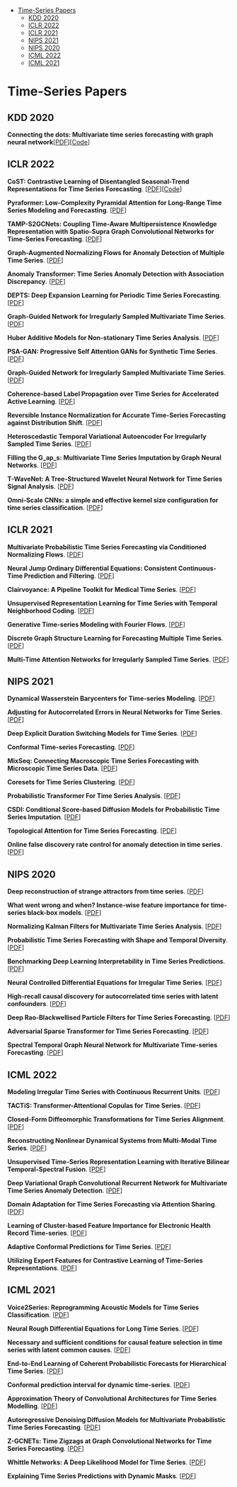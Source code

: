 * [Time-Series Papers](#time-series)
  * [KDD 2020](#kdd-2020)
  * [ICLR 2022](#iclr-2022)
  * [ICLR 2021](#iclr-2021)
  * [NIPS 2021](#nips-2021)
  * [NIPS 2020](#nips-2020)
  * [ICML 2022](#icml-2022)
  * [ICML 2021](#icml-2021)


# Time-Series Papers

## KDD 2020
**Connecting the dots: Multivariate time series forecasting with graph neural network**[[PDF](https://arxiv.org/abs/2005.11650v1)][[Code](https://github.com/nnzhan/MTGNN)]

## ICLR 2022

**CoST: Contrastive Learning of Disentangled Seasonal-Trend Representations for Time Series Forecasting**. [[PDF](https://openreview.net/forum?id=PilZY3omXV2)][[Code](https://github.com/salesforce/CoST)]

**Pyraformer: Low-Complexity Pyramidal Attention for Long-Range Time Series Modeling and Forecasting**. [[PDF](https://openreview.net/forum?id=0EXmFzUn5I)]

**TAMP-S2GCNets: Coupling Time-Aware Multipersistence Knowledge Representation with Spatio-Supra Graph Convolutional Networks for Time-Series Forecasting**. [[PDF](https://openreview.net/forum?id=wv6g8fWLX2q)]

**Graph-Augmented Normalizing Flows for Anomaly Detection of Multiple Time Series**. [[PDF](https://openreview.net/forum?id=45L_dgP48Vd)]

**Anomaly Transformer: Time Series Anomaly Detection with Association Discrepancy**. [[PDF](https://openreview.net/forum?id=LzQQ89U1qm_)]

**DEPTS: Deep Expansion Learning for Periodic Time Series Forecasting**. [[PDF](https://openreview.net/forum?id=AJAR-JgNw__)]

**Graph-Guided Network for Irregularly Sampled Multivariate Time Series**. [[PDF](https://openreview.net/forum?id=Kwm8I7dU-l5)]

**Huber Additive Models for Non-stationary Time Series Analysis**. [[PDF](https://openreview.net/forum?id=9kpuB2bgnim)]

**PSA-GAN: Progressive Self Attention GANs for Synthetic Time Series**. [[PDF](https://openreview.net/forum?id=Ix_mh42xq5w)]

**Graph-Guided Network for Irregularly Sampled Multivariate Time Series**. [[PDF](https://openreview.net/forum?id=Kwm8I7dU-l5)]

**Coherence-based Label Propagation over Time Series for Accelerated Active Learning**. [[PDF](https://openreview.net/forum?id=gjNcH0hj0LM)]

**Reversible Instance Normalization for Accurate Time-Series Forecasting against Distribution Shift**. [[PDF](https://openreview.net/forum?id=cGDAkQo1C0p)]

**Heteroscedastic Temporal Variational Autoencoder For Irregularly Sampled Time Series**. [[PDF](https://openreview.net/forum?id=Az7opqbQE-3)]

**Filling the G_ap_s: Multivariate Time Series Imputation by Graph Neural Networks**. [[PDF](https://openreview.net/forum?id=kOu3-S3wJ7)]

**T-WaveNet: A Tree-Structured Wavelet Neural Network for Time Series Signal Analysis**. [[PDF](https://openreview.net/forum?id=U4uFaLyg7PV)]

**Omni-Scale CNNs: a simple and effective kernel size configuration for time series classification**. [[PDF](https://openreview.net/forum?id=PDYs7Z2XFGv)]

## ICLR 2021

**Multivariate Probabilistic Time Series Forecasting via Conditioned Normalizing Flows**. [[PDF](https://openreview.net/forum?id=WiGQBFuVRv)]

**Neural Jump Ordinary Differential Equations: Consistent Continuous-Time Prediction and Filtering**. [[PDF](https://openreview.net/forum?id=JFKR3WqwyXR)]

**Clairvoyance: A Pipeline Toolkit for Medical Time Series**. [[PDF](https://openreview.net/forum?id=xnC8YwKUE3k)]

**Unsupervised Representation Learning for Time Series with Temporal Neighborhood Coding**. [[PDF](https://openreview.net/forum?id=8qDwejCuCN)]

**Generative Time-series Modeling with Fourier Flows**. [[PDF](https://openreview.net/forum?id=PpshD0AXfA)]

**Discrete Graph Structure Learning for Forecasting Multiple Time Series**. [[PDF](https://openreview.net/forum?id=WEHSlH5mOk)]

**Multi-Time Attention Networks for Irregularly Sampled Time Series**. [[PDF](https://openreview.net/forum?id=4c0J6lwQ4_)]

## NIPS 2021
**Dynamical Wasserstein Barycenters for Time-series Modeling**. [[PDF](https://papers.nips.cc/paper/2021/hash/ebb71045453f38676c40deb9864f811d-Abstract.html)]

**Adjusting for Autocorrelated Errors in Neural Networks for Time Series**. [[PDF](https://papers.nips.cc/paper/2021/hash/f8e6ba1db0f3c4054afec1684ba8fb26-Abstract.html)]

**Deep Explicit Duration Switching Models for Time Series**. [[PDF](https://papers.nips.cc/paper/2021/hash/fb4c835feb0a65cc39739320d7a51c02-Abstract.html)]

**Conformal Time-series Forecasting**. [[PDF](https://papers.nips.cc/paper/2021/hash/312f1ba2a72318edaaa995a67835fad5-Abstract.html)]

**MixSeq: Connecting Macroscopic Time Series Forecasting with Microscopic Time Series Data**. [[PDF](https://papers.nips.cc/paper/2021/hash/6b5754d737784b51ec5075c0dc437bf0-Abstract.html)]

**Coresets for Time Series Clustering**. [[PDF](https://papers.nips.cc/paper/2021/hash/c115ba9e04ab27fbbb664f932112246d-Abstract.html)]

**Probabilistic Transformer For Time Series Analysis**. [[PDF](https://papers.nips.cc/paper/2021/hash/c68bd9055776bf38d8fc43c0ed283678-Abstract.html)]

**CSDI: Conditional Score-based Diffusion Models for Probabilistic Time Series Imputation**. [[PDF](https://papers.nips.cc/paper/2021/hash/cfe8504bda37b575c70ee1a8276f3486-Abstract.html)]

**Topological Attention for Time Series Forecasting**. [[PDF](https://papers.nips.cc/paper/2021/hash/d062f3e278a1fbba2303ff5a22e8c75e-Abstract.html)]

**Online false discovery rate control for anomaly detection in time series**. [[PDF](https://papers.nips.cc/paper/2021/hash/def130d0b67eb38b7a8f4e7121ed432c-Abstract.html)]

## NIPS 2020

**Deep reconstruction of strange attractors from time series**. [[PDF](https://papers.nips.cc/paper/2020/hash/021bbc7ee20b71134d53e20206bd6feb-Abstract.html)]

**What went wrong and when? Instance-wise feature importance for time-series black-box models**. [[PDF](https://papers.nips.cc/paper/2020/hash/08fa43588c2571ade19bc0fa5936e028-Abstract.html)]

**Normalizing Kalman Filters for Multivariate Time Series Analysis**. [[PDF](https://papers.nips.cc/paper/2020/hash/1f47cef5e38c952f94c5d61726027439-Abstract.html)]

**Probabilistic Time Series Forecasting with Shape and Temporal Diversity**. [[PDF](https://papers.nips.cc/paper/2020/hash/2f2b265625d76a6704b08093c652fd79-Abstract.html)]

**Benchmarking Deep Learning Interpretability in Time Series Predictions**. [[PDF](https://papers.nips.cc/paper/2020/hash/47a3893cc405396a5c30d91320572d6d-Abstract.html)]

**Neural Controlled Differential Equations for Irregular Time Series**. [[PDF](https://papers.nips.cc/paper/2020/hash/4a5876b450b45371f6cfe5047ac8cd45-Abstract.html)]

**High-recall causal discovery for autocorrelated time series with latent confounders**. [[PDF](https://papers.nips.cc/paper/2020/hash/94e70705efae423efda1088614128d0b-Abstract.html)]

**Deep Rao-Blackwellised Particle Filters for Time Series Forecasting**. [[PDF](https://papers.nips.cc/paper/2020/hash/afb0b97df87090596ae7c503f60bb23f-Abstract.html)]

**Adversarial Sparse Transformer for Time Series Forecasting**. [[PDF](https://papers.nips.cc/paper/2020/hash/c6b8c8d762da15fa8dbbdfb6baf9e260-Abstract.html)]

**Spectral Temporal Graph Neural Network for Multivariate Time-series Forecasting**. [[PDF](https://papers.nips.cc/paper/2020/hash/cdf6581cb7aca4b7e19ef136c6e601a5-Abstract.html)]

## ICML 2022

**Modeling Irregular Time Series with Continuous Recurrent Units**. [[PDF](https://icml.cc/Conferences/2022/Schedule?showEvent=16343)]

**TACTiS: Transformer-Attentional Copulas for Time Series**. [[PDF](https://icml.cc/Conferences/2022/Schedule?showEvent=16593)]

**Closed-Form Diffeomorphic Transformations for Time Series Alignment**. [[PDF](https://icml.cc/Conferences/2022/Schedule?showEvent=17697)]

**Reconstructing Nonlinear Dynamical Systems from Multi-Modal Time Series**. [[PDF](https://icml.cc/Conferences/2022/Schedule?showEvent=17181)]

**Unsupervised Time-Series Representation Learning with Iterative Bilinear Temporal-Spectral Fusion**. [[PDF](https://icml.cc/Conferences/2022/Schedule?showEvent=16051)]

**Deep Variational Graph Convolutional Recurrent Network for Multivariate Time Series Anomaly Detection**. [[PDF](https://icml.cc/Conferences/2022/Schedule?showEvent=18109)]

**Domain Adaptation for Time Series Forecasting via Attention Sharing**. [[PDF](https://icml.cc/Conferences/2022/Schedule?showEvent=16937)]

**Learning of Cluster-based Feature Importance for Electronic Health Record Time-series**. [[PDF](https://icml.cc/Conferences/2022/Schedule?showEvent=17711)]

**Adaptive Conformal Predictions for Time Series**. [[PDF](https://icml.cc/Conferences/2022/Schedule?showEvent=17817)]

**Utilizing Expert Features for Contrastive Learning of Time-Series Representations**. [[PDF](https://icml.cc/Conferences/2022/Schedule?showEvent=18037)]

## ICML 2021

**Voice2Series: Reprogramming Acoustic Models for Time Series Classification**. [[PDF](https://icml.cc/Conferences/2021/Schedule?showEvent=9059)]

**Neural Rough Differential Equations for Long Time Series**. [[PDF](https://icml.cc/Conferences/2021/Schedule?showEvent=10039)]

**Necessary and sufficient conditions for causal feature selection in time series with latent common causes**. [[PDF](https://icml.cc/Conferences/2021/Schedule?showEvent=8441)]

**End-to-End Learning of Coherent Probabilistic Forecasts for Hierarchical Time Series**. [[PDF](https://icml.cc/Conferences/2021/Schedule?showEvent=10001)]

**Conformal prediction interval for dynamic time-series**. [[PDF](https://icml.cc/Conferences/2021/Schedule?showEvent=10469)]

**Approximation Theory of Convolutional Architectures for Time Series Modelling**. [[PDF](https://icml.cc/Conferences/2021/Schedule?showEvent=10513)]

**Autoregressive Denoising Diffusion Models for Multivariate Probabilistic Time Series Forecasting**. [[PDF](https://icml.cc/Conferences/2021/Schedule?showEvent=8591)]

**Z-GCNETs: Time Zigzags at Graph Convolutional Networks for Time Series Forecasting**. [[PDF](https://icml.cc/Conferences/2021/Schedule?showEvent=9391)]

**Whittle Networks: A Deep Likelihood Model for Time Series**. [[PDF](https://icml.cc/Conferences/2021/Schedule?showEvent=10295)]

**Explaining Time Series Predictions with Dynamic Masks**. [[PDF](https://icml.cc/Conferences/2021/Schedule?showEvent=8815)]

<!--****. [[PDF]()]-->



